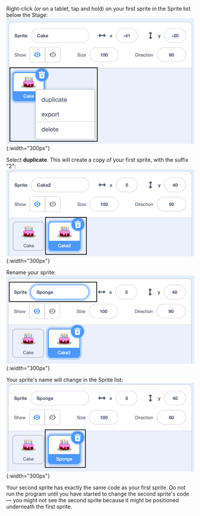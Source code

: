 Right-click (or on a tablet, tap and hold) on your first sprite in the Sprite list below the Stage:
![The Sprite list, with the first sprite highlighted and a pop-up menu showing the options 'duplicate', 'export', and 'delete'.](images/challenge1-right-click-sprite.png){:width="300px"}

Select **duplicate**. This will create a copy of your first sprite, with the suffix "2":
![The Sprite list showing the first sprite and the duplicate sprite.](images/challenge1-duplicate-sprite.png){:width="300px"}

Rename your sprite:
![The Sprite properties pane, with the 'Sprite' field highlighted.](images/challenge1-rename-sprite.png){:width="300px"}

Your sprite's name will change in the Sprite list:
![The Sprite list showing the duplicate sprite with a new name.](images/challenge1-sprite-list.png){:width="300px"}

Your second sprite has exactly the same code as your first sprite. Do not run the program until you have started to change the second sprite's code — you might not see the second sprite because it might be positioned underneath the first sprite.
